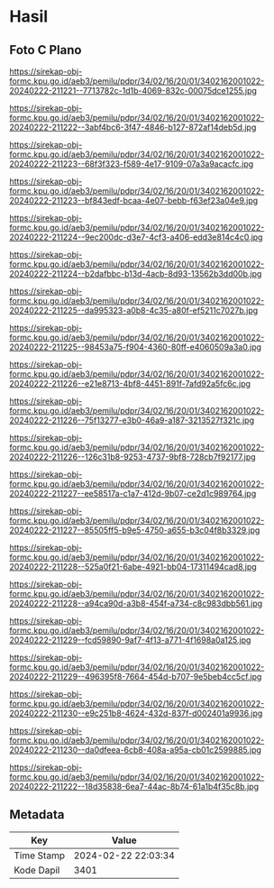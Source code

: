 # Hasil

## Foto C Plano

https://sirekap-obj-formc.kpu.go.id/aeb3/pemilu/pdpr/34/02/16/20/01/3402162001022-20240222-211221--7713782c-1d1b-4069-832c-00075dce1255.jpg

https://sirekap-obj-formc.kpu.go.id/aeb3/pemilu/pdpr/34/02/16/20/01/3402162001022-20240222-211222--3abf4bc6-3f47-4846-b127-872af14deb5d.jpg

https://sirekap-obj-formc.kpu.go.id/aeb3/pemilu/pdpr/34/02/16/20/01/3402162001022-20240222-211223--68f3f323-f589-4e17-9109-07a3a9acacfc.jpg

https://sirekap-obj-formc.kpu.go.id/aeb3/pemilu/pdpr/34/02/16/20/01/3402162001022-20240222-211223--bf843edf-bcaa-4e07-bebb-f63ef23a04e9.jpg

https://sirekap-obj-formc.kpu.go.id/aeb3/pemilu/pdpr/34/02/16/20/01/3402162001022-20240222-211224--9ec200dc-d3e7-4cf3-a406-edd3e814c4c0.jpg

https://sirekap-obj-formc.kpu.go.id/aeb3/pemilu/pdpr/34/02/16/20/01/3402162001022-20240222-211224--b2dafbbc-b13d-4acb-8d93-13562b3dd00b.jpg

https://sirekap-obj-formc.kpu.go.id/aeb3/pemilu/pdpr/34/02/16/20/01/3402162001022-20240222-211225--da995323-a0b8-4c35-a80f-ef5211c7027b.jpg

https://sirekap-obj-formc.kpu.go.id/aeb3/pemilu/pdpr/34/02/16/20/01/3402162001022-20240222-211225--98453a75-f904-4360-80ff-e4060509a3a0.jpg

https://sirekap-obj-formc.kpu.go.id/aeb3/pemilu/pdpr/34/02/16/20/01/3402162001022-20240222-211226--e21e8713-4bf8-4451-891f-7afd92a5fc6c.jpg

https://sirekap-obj-formc.kpu.go.id/aeb3/pemilu/pdpr/34/02/16/20/01/3402162001022-20240222-211226--75f13277-e3b0-46a9-a187-3213527f321c.jpg

https://sirekap-obj-formc.kpu.go.id/aeb3/pemilu/pdpr/34/02/16/20/01/3402162001022-20240222-211226--126c31b8-9253-4737-9bf8-728cb7f92177.jpg

https://sirekap-obj-formc.kpu.go.id/aeb3/pemilu/pdpr/34/02/16/20/01/3402162001022-20240222-211227--ee58517a-c1a7-412d-9b07-ce2d1c989764.jpg

https://sirekap-obj-formc.kpu.go.id/aeb3/pemilu/pdpr/34/02/16/20/01/3402162001022-20240222-211227--85505ff5-b9e5-4750-a655-b3c04f8b3329.jpg

https://sirekap-obj-formc.kpu.go.id/aeb3/pemilu/pdpr/34/02/16/20/01/3402162001022-20240222-211228--525a0f21-6abe-4921-bb04-17311494cad8.jpg

https://sirekap-obj-formc.kpu.go.id/aeb3/pemilu/pdpr/34/02/16/20/01/3402162001022-20240222-211228--a94ca90d-a3b8-454f-a734-c8c983dbb561.jpg

https://sirekap-obj-formc.kpu.go.id/aeb3/pemilu/pdpr/34/02/16/20/01/3402162001022-20240222-211229--fcd59890-9af7-4f13-a771-4f1698a0a125.jpg

https://sirekap-obj-formc.kpu.go.id/aeb3/pemilu/pdpr/34/02/16/20/01/3402162001022-20240222-211229--496395f8-7664-454d-b707-9e5beb4cc5cf.jpg

https://sirekap-obj-formc.kpu.go.id/aeb3/pemilu/pdpr/34/02/16/20/01/3402162001022-20240222-211230--e9c251b8-4624-432d-837f-d002401a9936.jpg

https://sirekap-obj-formc.kpu.go.id/aeb3/pemilu/pdpr/34/02/16/20/01/3402162001022-20240222-211230--da0dfeea-6cb8-408a-a95a-cb01c2599885.jpg

https://sirekap-obj-formc.kpu.go.id/aeb3/pemilu/pdpr/34/02/16/20/01/3402162001022-20240222-211222--18d35838-6ea7-44ac-8b74-61a1b4f35c8b.jpg


## Metadata

| Key        | Value               |
| ---------- | ------------------- |
| Time Stamp | 2024-02-22 22:03:34 |
| Kode Dapil | 3401                |



